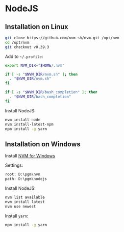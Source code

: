 # NodeJS

## Installation on Linux

```sh
git clone https://github.com/nvm-sh/nvm.git /opt/nvm
cd /opt/nvm
git checkout v0.39.3
```

Add to `~/.profile`:

```sh
export NVM_DIR="$HOME/.nvm"

if [ -s "$NVM_DIR/nvm.sh" ]; then
  . "$NVM_DIR/nvm.sh"
fi

if [ -s "$NVM_DIR/bash_completion" ]; then
  . "$NVM_DIR/bash_completion"
fi
```

Install NodeJS:

```sh
nvm install node
nvm install-latest-npm
npm install -g yarn
```

## Installation on Windows

Install [NVM for Windows](https://github.com/coreybutler/nvm-windows)

Settings:

```txt
root: D:\pgm\nvm
path: D:\pgm\nodejs
```

Install NodeJS:

```cmd
nvm list available
nvm install latest
nvm use newest
```

Install `yarn`:

```sh
npm install -g yarn
```

